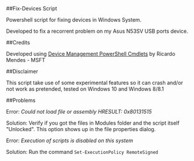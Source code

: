 ##Fix-Devices Script

Powershell script for fixing devices in Windows System.

Developed to fix a recorrent problem on my Asus N53SV USB ports device.

##Credits

Developed using [Device Management PowerShell Cmdlets](https://gallery.technet.microsoft.com/Device-Management-7fad2388) by Ricardo Mendes - MSFT

##Disclaimer 

This script take use of some experimental features so it can crash and/or not work as pretended, tested on Windows 10 and Windows 8/8.1

##Problems

Error: *Could not load file or assembly HRESULT: 0x80131515*

Solution: Verify if you got the files in Modules folder and the script itself "Unlocked". This option shows up in the file properties dialog.


Error: *Execution of scripts is disabled on this system*

Solution: Run the command ``` Set-ExecutionPolicy RemoteSigned ```